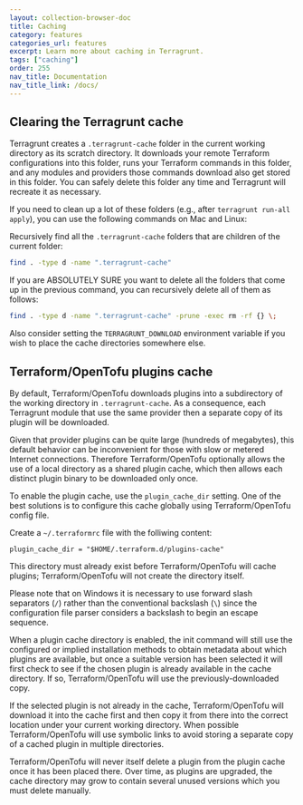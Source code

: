 ```yaml
---
layout: collection-browser-doc
title: Caching
category: features
categories_url: features
excerpt: Learn more about caching in Terragrunt.
tags: ["caching"]
order: 255
nav_title: Documentation
nav_title_link: /docs/
---
```


## Clearing the Terragrunt cache

Terragrunt creates a `.terragrunt-cache` folder in the current working directory as its scratch directory. It downloads your remote Terraform configurations into this folder, runs your Terraform commands in this folder, and any modules and providers those commands download also get stored in this folder. You can safely delete this folder any time and Terragrunt will recreate it as necessary.

If you need to clean up a lot of these folders (e.g., after `terragrunt run-all apply`), you can use the following commands on Mac and Linux:

Recursively find all the `.terragrunt-cache` folders that are children of the current folder:

``` bash
find . -type d -name ".terragrunt-cache"
```

If you are ABSOLUTELY SURE you want to delete all the folders that come up in the previous command, you can recursively delete all of them as follows:

``` bash
find . -type d -name ".terragrunt-cache" -prune -exec rm -rf {} \;
```

Also consider setting the `TERRAGRUNT_DOWNLOAD` environment variable if you wish to place the cache directories somewhere else.

## Terraform/OpenTofu plugins cache

By default, Terraform/OpenTofu downloads plugins into a subdirectory of the working directory in `.terragrunt-cache`. As a consequence, each Terragrunt module that use the same provider then a separate copy of its plugin will be downloaded.

Given that provider plugins can be quite large (hundreds of megabytes), this default behavior can be inconvenient for those with slow or metered Internet connections. Therefore Terraform/OpenTofu optionally allows the use of a local directory as a shared plugin cache, which then allows each distinct plugin binary to be downloaded only once.

To enable the plugin cache, use the `plugin_cache_dir` setting. One of the best solutions is to configure this cache globally using Terraform/OpenTofu config file.

Create a `~/.terraformrc` file with the folliwing content:

```
plugin_cache_dir = "$HOME/.terraform.d/plugins-cache"
```

This directory must already exist before Terraform/OpenTofu will cache plugins; Terraform/OpenTofu will not create the directory itself.

Please note that on Windows it is necessary to use forward slash separators (`/`) rather than the conventional backslash (`\`) since the configuration file parser considers a backslash to begin an escape sequence.

When a plugin cache directory is enabled, the init command will still use the configured or implied installation methods to obtain metadata about which plugins are available, but once a suitable version has been selected it will first check to see if the chosen plugin is already available in the cache directory. If so, Terraform/OpenTofu will use the previously-downloaded copy.

If the selected plugin is not already in the cache, Terraform/OpenTofu will download it into the cache first and then copy it from there into the correct location under your current working directory. When possible Terraform/OpenTofu will use symbolic links to avoid storing a separate copy of a cached plugin in multiple directories.

Terraform/OpenTofu will never itself delete a plugin from the plugin cache once it has been placed there. Over time, as plugins are upgraded, the cache directory may grow to contain several unused versions which you must delete manually.
